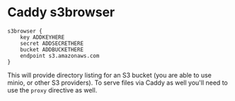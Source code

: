 # Caddy s3browser

```
s3browser {
	key ADDKEYHERE
	secret ADDSECRETHERE
	bucket ADDBUCKETHERE
	endpoint s3.amazonaws.com
}
```

This will provide directory listing for an S3 bucket (you are able to use minio, or other S3 providers). To serve files via Caddy as well you'll need to use the `proxy` directive as well.